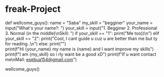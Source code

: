 # freak-Project


def wellcome_guys():
    name = "Saba"
    my_skill = "begginer"
    your_name = input("What's your name?: ")
    your_skill = input("1. Begginer 2. Professional 3. Normal (in the middle)\nSkill: ") 
    if your_skill == "1":
        print("Me too))\n")
    elif your_skill == "2":
        print("Cool, I cant guide u cuz u are better than me but ty for reading..\n")
    else:
        print("")     
    print(f"Hi {your_name} my name is {name} and I want improve my skills")
    print(f"I am {my_skill} so i rly want be a good xD")
    print(f"If u want contact me\nMail: esebua154@gmail.com")

wellcome_guys()
